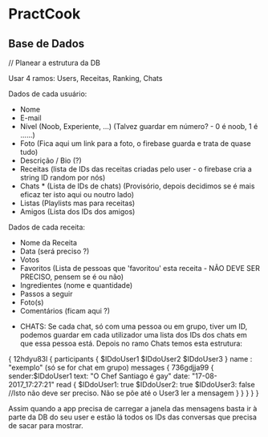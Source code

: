 # PractCook

## Base de Dados

// Planear a estrutura da DB

Usar 4 ramos: Users, Receitas, Ranking, Chats

Dados de cada usuário:
 - Nome
 - E-mail
 - Nível (Noob, Experiente, ...) (Talvez guardar em número? - 0 é noob,  1 é ......)
 - Foto (Fica aqui um link para a foto, o firebase guarda e trata de quase tudo)
 - Descrição / Bio (?)
 - Receitas (lista de IDs das receitas criadas pelo user - o firebase cria a string ID random por nós)
 - Chats * (Lista de IDs de chats) (Provisório, depois decidimos se é mais eficaz ter isto aqui ou noutro lado)
 - Listas (Playlists mas para receitas)
 - Amigos (Lista dos IDs dos amigos)

Dados de cada receita:
 - Nome da Receita
 - Data (será preciso ?)
 - Votos
 - Favoritos (Lista de pessoas que 'favoritou' esta receita - NÃO DEVE SER PRECISO, pensem se é ou não)
 - Ingredientes (nome e quantidade)
 - Passos a seguir
 - Foto(s)
 - Comentários (ficam aqui ?)

* CHATS: Se cada chat, só com uma pessoa ou em grupo, tiver um ID, podemos guardar em cada utilizador uma lista dos IDs dos chats em que essa pessoa está.
Depois no ramo Chats temos esta estrutura: 

{
  12hdyu83l {
    participants {
      $IDdoUser1
      $IDdoUser2
      $IDdoUser3
    }
    name : "exemplo" (só se for chat em grupo)
    messages {
      736gdjja99 {
        sender:$IDdoUser1
        text: "O Chef Santiago é gay"
        date: "17-08-2017_17:27:21"
        read {
          $IDdoUser1: true
          $IDdoUser2: true
          $IDdoUser3: false //Isto não deve ser preciso. Não se põe até o User3 ler a mensagem
        }
      }
    }
  }
}

Assim quando a app precisa de carregar a janela das mensagens basta ir à parte da DB do seu user e estão lá todos os IDs das conversas que precisa de sacar para mostrar.